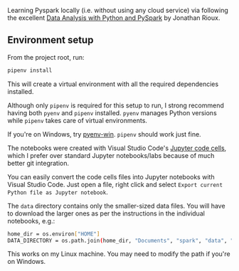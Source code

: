 Learning Pyspark locally (i.e. without using any cloud service) via following the excellent [Data Analysis with Python and PySpark](https://www.manning.com/books/data-analysis-with-python-and-pyspark) by Jonathan Rioux.

## Environment setup

From the project root, run:

```bash
pipenv install
```

This will create a virtual environment with all the required dependencies installed.

Although only ```pipenv``` is required for this setup to run, I strong recommend having both ```pyenv``` and ```pipenv``` installed. ```pyenv``` manages Python versions while ```pipenv``` takes care of virtual environments.

If you're on Windows, try [pyenv-win](https://github.com/pyenv-win/pyenv-win). ```pipenv``` should work just fine.

The notebooks were created with Visual Studio Code's [Jupyter code cells](https://code.visualstudio.com/docs/python/jupyter-support-py#_jupyter-code-cells), which I prefer over standard Jupyter notebooks/labs because of much better git integration.

You can easily convert the code cells files into Jupyter notebooks with Visual Studio Code. Just open a file, right click and select ```Export current Python file as Jupyter notebook```.

The ```data``` directory contains only the smaller-sized data files. You will have to download the larger ones as per the instructions in the individual notebooks, e.g.:

```bash
home_dir = os.environ["HOME"]
DATA_DIRECTORY = os.path.join(home_dir, "Documents", "spark", "data", "backblaze")
```

This works on my Linux machine. You may need to modify the path if you're on Windows.
